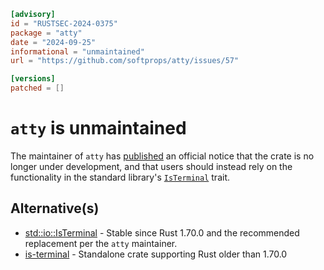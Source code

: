 ```toml
[advisory]
id = "RUSTSEC-2024-0375"
package = "atty"
date = "2024-09-25"
informational = "unmaintained"
url = "https://github.com/softprops/atty/issues/57"

[versions]
patched = []
```

# `atty` is unmaintained

The maintainer of `atty` has [published](https://github.com/softprops/atty/commit/5bfdbe9e48c6ca6a4909e8d5b04f5e843a257e93) an official notice that the crate is no longer
under development, and that users should instead rely on the functionality in the standard library's [`IsTerminal`](https://doc.rust-lang.org/std/io/trait.IsTerminal.html) trait.

## Alternative(s)

- [std::io::IsTerminal](https://doc.rust-lang.org/stable/std/io/trait.IsTerminal.html) - Stable since Rust 1.70.0 and the recommended replacement per the `atty` maintainer.
- [is-terminal](https://crates.io/crates/is-terminal) - Standalone crate supporting Rust older than 1.70.0
